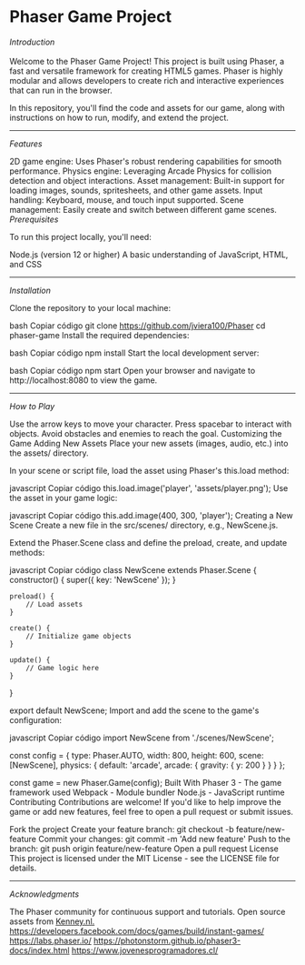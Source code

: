 # Phaser Game Project
*Introduction*
<br><br>
Welcome to the Phaser Game Project! This project is built using Phaser, a fast and versatile framework for creating HTML5 games. Phaser is highly modular and allows developers to create rich and interactive experiences that can run in the browser.

In this repository, you'll find the code and assets for our game, along with instructions on how to run, modify, and extend the project.


<hr>

*Features*

2D game engine: Uses Phaser's robust rendering capabilities for smooth performance.
Physics engine: Leveraging Arcade Physics for collision detection and object interactions.
Asset management: Built-in support for loading images, sounds, spritesheets, and other game assets.
Input handling: Keyboard, mouse, and touch input supported.
Scene management: Easily create and switch between different game scenes.
*Prerequisites*

To run this project locally, you'll need:

Node.js (version 12 or higher)
A basic understanding of JavaScript, HTML, and CSS

<hr>

*Installation*

Clone the repository to your local machine:

bash
Copiar código
git clone https://github.com/jviera100/Phaser
cd phaser-game
Install the required dependencies:

bash
Copiar código
npm install
Start the local development server:

bash
Copiar código
npm start
Open your browser and navigate to http://localhost:8080 to view the game.

<hr>

*How to Play*

Use the arrow keys to move your character.
Press spacebar to interact with objects.
Avoid obstacles and enemies to reach the goal.
Customizing the Game
Adding New Assets
Place your new assets (images, audio, etc.) into the assets/ directory.

In your scene or script file, load the asset using Phaser's this.load method:

javascript
Copiar código
this.load.image('player', 'assets/player.png');
Use the asset in your game logic:

javascript
Copiar código
this.add.image(400, 300, 'player');
Creating a New Scene
Create a new file in the src/scenes/ directory, e.g., NewScene.js.

Extend the Phaser.Scene class and define the preload, create, and update methods:

javascript
Copiar código
class NewScene extends Phaser.Scene {
    constructor() {
        super({ key: 'NewScene' });
    }

    preload() {
        // Load assets
    }

    create() {
        // Initialize game objects
    }

    update() {
        // Game logic here
    }
}

export default NewScene;
Import and add the scene to the game's configuration:

javascript
Copiar código
import NewScene from './scenes/NewScene';

const config = {
    type: Phaser.AUTO,
    width: 800,
    height: 600,
    scene: [NewScene],
    physics: {
        default: 'arcade',
        arcade: {
            gravity: { y: 200 }
        }
    }
};

const game = new Phaser.Game(config);
Built With
Phaser 3 - The game framework used
Webpack - Module bundler
Node.js - JavaScript runtime
Contributing
Contributions are welcome! If you'd like to help improve the game or add new features, feel free to open a pull request or submit issues.

Fork the project
Create your feature branch: git checkout -b feature/new-feature
Commit your changes: git commit -m 'Add new feature'
Push to the branch: git push origin feature/new-feature
Open a pull request
License
This project is licensed under the MIT License - see the LICENSE file for details.
<hr>

*Acknowledgments*

The Phaser community for continuous support and tutorials.
Open source assets from [Kenney.nl.](https://kenney.nl/)
https://developers.facebook.com/docs/games/build/instant-games/
https://labs.phaser.io/
https://photonstorm.github.io/phaser3-docs/index.html
https://www.jovenesprogramadores.cl/


